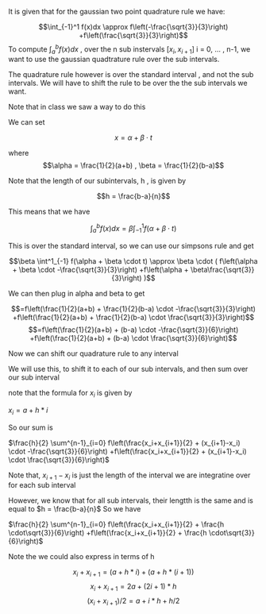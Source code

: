 
It is given that for the gaussian two point quadrature rule we have:

$$\int_{-1}^1 f(x)dx \approx f\left(-\frac{\sqrt{3}}{3}\right) +f\left(\frac{\sqrt{3}}{3}\right)$$
To compute $\int_a^b f(x)dx$ , over the n sub instervals $[x_i,x_{i+1}]$
i = 0, ... , n-1, we want to use the gaussian quadtrature rule over the sub intervals.

The quadrature rule however is over the standard interval , and not the sub intervals. We will have to shift the rule to be over the the sub intervals we want.

Note that in class we saw a way to do this

We can set 

$$x = \alpha + \beta \cdot t$$

where 
$$\alpha = \frac{1}{2}(a+b) , \beta = \frac{1}{2}(b-a)$$

Note that the length of our subintervals, h , is given by

$$h = \frac{b-a}{n}$$

This means that we have

$$\int_a^b f(x)dx = \beta \int^1_{-1} f(\alpha + \beta \cdot t)$$

This is over the standard interval, so we can use our simpsons rule and get


$$\beta \int^1_{-1} f(\alpha + \beta \cdot t) \approx \beta \cdot ( f\left(\alpha + \beta \cdot -\frac{\sqrt{3}}{3}\right) +f\left(\alpha + \beta\frac{\sqrt{3}}{3}\right) )$$

We can then plug in alpha and beta to get

$$=f\left(\frac{1}{2}(a+b) + \frac{1}{2}(b-a) \cdot -\frac{\sqrt{3}}{3}\right) +f\left(\frac{1}{2}(a+b) + \frac{1}{2}(b-a) \cdot \frac{\sqrt{3}}{3}\right)$$
$$=f\left(\frac{1}{2}(a+b) + (b-a) \cdot -\frac{\sqrt{3}}{6}\right) +f\left(\frac{1}{2}(a+b) + (b-a) \cdot \frac{\sqrt{3}}{6}\right)$$

Now we can shift our quadrature rule to any interval

We will use this, to shift it to each of our sub intervals, and then sum over our sub interval

note that the formula for $x_i$ is given by

$x_i = a + h * i$

So our sum is

$\frac{h}{2} \sum^{n-1}_{i=0} f\left(\frac{x_i+x_{i+1}}{2} + (x_{i+1}-x_i) \cdot -\frac{\sqrt{3}}{6}\right) +f\left(\frac{x_i+x_{i+1}}{2} + (x_{i+1}-x_i) \cdot \frac{\sqrt{3}}{6}\right)$ 

Note that, $x_{i+1}-x_i$ is just the length of the interval we are integratine over for each sub interval

However, we know that for all sub intervals, their lengtth is the same and is equal to
$h = \frac{b-a}{n}$
So we have

$\frac{h}{2} \sum^{n-1}_{i=0} f\left(\frac{x_i+x_{i+1}}{2} +  \frac{h \cdot\sqrt{3}}{6}\right) +f\left(\frac{x_i+x_{i+1}}{2} +  \frac{h \cdot\sqrt{3}}{6}\right)$ 

Note the we could also express in terms of h

$$x_i + x_{i+1} = (a + h * i) + (a + h * (i +1))$$
$$x_i + x_{i+1} = 2a + (2i+1)*h$$
$$(x_i + x_{i+1}) / 2 = a + i*h +h/2$$



